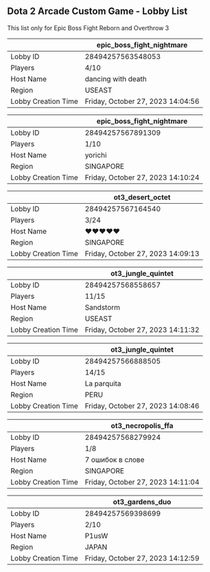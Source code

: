 ## Dota 2 Arcade Custom Game - Lobby List

This list only for Epic Boss Fight Reborn and Overthrow 3

|  | epic_boss_fight_nightmare |
| ------ | ------ |
| Lobby ID | 28494257563548053 |
| Players | 4/10 |
| Host Name | dancing with death |
| Region | USEAST |
| Lobby Creation Time | Friday, October 27, 2023 14:04:56 |


|  | epic_boss_fight_nightmare |
| ------ | ------ |
| Lobby ID | 28494257567891309 |
| Players | 1/10 |
| Host Name | yorichi |
| Region | SINGAPORE |
| Lobby Creation Time | Friday, October 27, 2023 14:10:24 |


|  | ot3_desert_octet |
| ------ | ------ |
| Lobby ID | 28494257567164540 |
| Players | 3/24 |
| Host Name | ♥♥♥♥♥ |
| Region | SINGAPORE |
| Lobby Creation Time | Friday, October 27, 2023 14:09:13 |


|  | ot3_jungle_quintet |
| ------ | ------ |
| Lobby ID | 28494257568558657 |
| Players | 11/15 |
| Host Name | Sandstorm |
| Region | USEAST |
| Lobby Creation Time | Friday, October 27, 2023 14:11:32 |


|  | ot3_jungle_quintet |
| ------ | ------ |
| Lobby ID | 28494257566888505 |
| Players | 14/15 |
| Host Name | La parquita |
| Region | PERU |
| Lobby Creation Time | Friday, October 27, 2023 14:08:46 |


|  | ot3_necropolis_ffa |
| ------ | ------ |
| Lobby ID | 28494257568279924 |
| Players | 1/8 |
| Host Name | 7 ошибок в слове |
| Region | SINGAPORE |
| Lobby Creation Time | Friday, October 27, 2023 14:11:04 |


|  | ot3_gardens_duo |
| ------ | ------ |
| Lobby ID | 28494257569398699 |
| Players | 2/10 |
| Host Name | P1usW |
| Region | JAPAN |
| Lobby Creation Time | Friday, October 27, 2023 14:12:59 |


